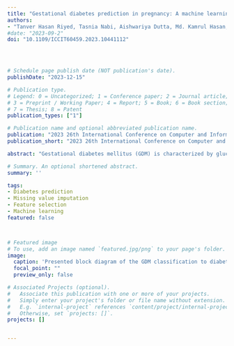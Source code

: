```yaml
---
title: "Gestational diabetes prediction in pregnancy: A machine learning and data preprocessing approach"
authors:
- "Tanver Hasan Riyed, Tasnia Nabi, Aishwariya Dutta, Md. Kamrul Hasan, Ferdous Wahid Anik, Akid Ornob"
#date: "2023-09-2"
doi: "10.1109/ICCIT60459.2023.10441112"


 

# Schedule page publish date (NOT publication's date).
publishDate: "2023-12-15"

# Publication type.
# Legend: 0 = Uncategorized; 1 = Conference paper; 2 = Journal article;
# 3 = Preprint / Working Paper; 4 = Report; 5 = Book; 6 = Book section;
# 7 = Thesis; 8 = Patent
publication_types: ["1"]

# Publication name and optional abbreviated publication name.
publication: "2023 26th International Conference on Computer and Information Technology (ICCIT), Bangladesh, 13-15 December 2023, pp. 1-6"
publication_short: "2023 26th International Conference on Computer and Information Technology (ICCIT), Bangladesh, 13-15 December 2023, pp. 1-6"

abstract: "Gestational diabetes mellitus (GDM) is characterized by glucose intolerance during pregnancy, resulting in an elevated blood glucose level and short-term and long-term health burdens. Therefore, early screening would aid in reducing complications associated with GDM and adverse pregnancy outcomes. Machine learning (ML) algorithms are a promising alternative to manual GDM early-stage assessment. In this article, we propose a machine learning (ML) pipeline that employs five distinct classifiers: decision trees (DT), linear discriminant analysis (LDA), logistic regression (LR), XGBoost (XGB), and Gaussian naive Bayes (GNB). Our framework incorporates the essential preprocessing stages, such as filling in missing values, selecting important features, tuning hyperparameters, and applying stratified K-fold cross-validation to improve the model’s robustness and precision. The K-Nearest Neighbors (KNN) method outperforms the other strategies in the proposed framework based on a comprehensive analysis of three distinct missing data imputation techniques. In addition, eight out of fifteen features are chosen, implementing a procedure for feature selection. Finally, when the XGB classifier is combined with the presented preprocessing, the performance improves by significant margins, yielding the utmost achievable accuracy of 0.9719 and an area under the ROC curve of 0.9982. This promising result makes our pipeline useful for GDM prediction in the earliest stages."

# Summary. An optional shortened abstract.
summary: ''

tags:
- Diabetes prediction
- Missing value imputation
- Feature selection
- Machine learning
featured: false



# Featured image
# To use, add an image named `featured.jpg/png` to your page's folder.
image:
  caption: 'Presented block diagram of the GDM classification to diabetes (positive) or non-diabetes (negative)'
  focal_point: ""
  preview_only: false

# Associated Projects (optional).
#   Associate this publication with one or more of your projects.
#   Simply enter your project's folder or file name without extension.
#   E.g. `internal-project` references `content/project/internal-project/index.md`.
#   Otherwise, set `projects: []`.
projects: []


---
```

